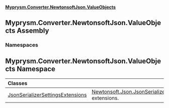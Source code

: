 #### [Myprysm.Converter.NewtonsoftJson.ValueObjects](index.md 'index')

## Myprysm.Converter.NewtonsoftJson.ValueObjects Assembly
### Namespaces

<a name='Myprysm.Converter.NewtonsoftJson.ValueObjects'></a>

## Myprysm.Converter.NewtonsoftJson.ValueObjects Namespace

| Classes | |
| :--- | :--- |
| [JsonSerializerSettingsExtensions](Myprysm.Converter.NewtonsoftJson.ValueObjects.JsonSerializerSettingsExtensions.md 'Myprysm.Converter.NewtonsoftJson.ValueObjects.JsonSerializerSettingsExtensions') | [Newtonsoft.Json.JsonSerializerSettings](https://docs.microsoft.com/en-us/dotnet/api/Newtonsoft.Json.JsonSerializerSettings 'Newtonsoft.Json.JsonSerializerSettings') extensions. |
